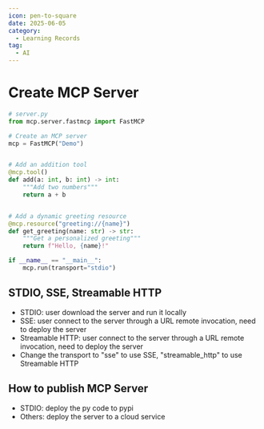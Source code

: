 ```yaml
---
icon: pen-to-square
date: 2025-06-05
category:
  - Learning Records
tag:
  - AI
---
```


# Create MCP Server
```python
# server.py
from mcp.server.fastmcp import FastMCP

# Create an MCP server
mcp = FastMCP("Demo")


# Add an addition tool
@mcp.tool()
def add(a: int, b: int) -> int:
    """Add two numbers"""
    return a + b


# Add a dynamic greeting resource
@mcp.resource("greeting://{name}")
def get_greeting(name: str) -> str:
    """Get a personalized greeting"""
    return f"Hello, {name}!"

if __name__ == "__main__":
    mcp.run(transport="stdio")
```

## STDIO, SSE, Streamable HTTP
- STDIO: user download the server and run it locally
- SSE: user connect to the server through a URL remote invocation, need to deploy the server
- Streamable HTTP: user connect to the server through a URL remote invocation, need to deploy the server
- Change the transport to "sse" to use SSE, "streamable_http" to use Streamable HTTP

## How to publish MCP Server
- STDIO: deploy the py code to pypi
- Others: deploy the server to a cloud service

